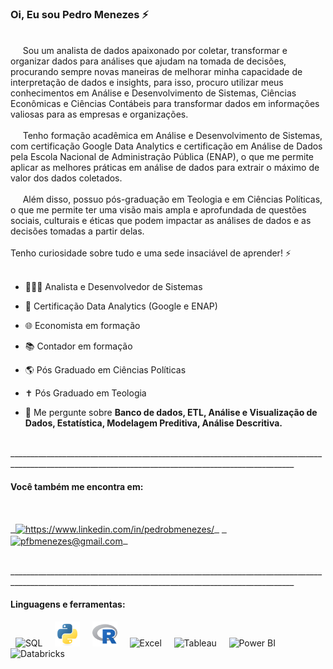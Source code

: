 <h3 align="left">Oi, Eu sou Pedro Menezes ⚡</h3>
<br>
&nbsp;&nbsp;&nbsp;&nbsp; Sou um analista de dados apaixonado por coletar, transformar e organizar dados para análises que ajudam na tomada de decisões, procurando sempre novas maneiras de melhorar minha capacidade de interpretação de dados e insights, para isso, procuro utilizar meus conhecimentos em Análise e Desenvolvimento de Sistemas, Ciências Econômicas e Ciências Contábeis para transformar dados em informações valiosas para as empresas e organizações.&nbsp;&nbsp;&nbsp;&nbsp;
<br><br>
&nbsp;&nbsp;&nbsp;&nbsp; Tenho formação acadêmica em Análise e Desenvolvimento de Sistemas, com certificação Google Data Analytics e certificação em Análise de Dados pela Escola Nacional de Administração Pública (ENAP), o que me permite aplicar as melhores práticas em análise de dados para extrair o máximo de valor dos dados coletados.&nbsp;&nbsp;&nbsp;&nbsp;
<br><br>
&nbsp;&nbsp;&nbsp;&nbsp; Além disso, possuo pós-graduação em Teologia e em Ciências Políticas, o que me permite ter uma visão mais ampla e aprofundada de questões sociais, culturais e éticas que podem impactar as análises de dados e as decisões tomadas a partir delas.&nbsp;&nbsp;&nbsp;&nbsp;
<br><br>
Tenho curiosidade sobre tudo e uma sede insaciável de aprender! ⚡

<br>
<br>

- 🧑🏻‍💻 Analista e Desenvolvedor de Sistemas
- 🎲 Certificação Data Analytics (Google e ENAP)
- 🌐 Economista em formação
- 📚 Contador em formação
- 🌎 Pós Graduado em Ciências Políticas
- ✝️ Pós Graduado em Teologia

- 💬 Me pergunte sobre **Banco de dados, ETL, Análise e Visualização de Dados, Estatística, Modelagem Preditiva, Análise Descritiva.**
<br>
_____________________________________________________________________________________________________________________________________________________
<br>
<h4 align="left">Você também me encontra em:</h4>

<br>
<p align="left">
  <a href="https://www.linkedin.com/in/pedrobmenezes/" target="blank">&nbsp;&nbsp;<img align="center" src="https://img.shields.io/badge/linkedin-%230077B5.svg?style=for-the-badge&logo=linkedin&logoColor=white" alt="https://www.linkedin.com/in/pedrobmenezes/"/>&nbsp;&nbsp;</a>
    <a href="mailto:pfbmenezes@gmail.com" target="blank">&nbsp;&nbsp;<img align="center" src="https://img.shields.io/badge/Gmail-D14836?style=for-the-badge&logo=gmail&logoColor=white" alt="pfbmenezes@gmail.com"/>&nbsp;&nbsp;</a>
</p>

<br>
_____________________________________________________________________________________________________________________________________________________
<h4 align="left">Linguagens e ferramentas:</h4>
<div style="display: inline"> 
                 &nbsp;&nbsp;<img src="https://icons.veryicon.com/png/o/file-type/file-type-icon-library/sql-9.png" title="SQL" alt="SQL" width="40" height="40"/>&nbsp;&nbsp;
                 &nbsp;&nbsp;<img src="https://raw.githubusercontent.com/devicons/devicon/master/icons/python/python-original.svg" title="Python" alt="Python" width="40" height="40"/>&nbsp;&nbsp;
                &nbsp;&nbsp;<img src="https://raw.githubusercontent.com/devicons/devicon/1119b9f84c0290e0f0b38982099a2bd027a48bf1/icons/r/r-original.svg" title="R." alt="R." width="40" height="40"/>&nbsp;&nbsp;
                 &nbsp;&nbsp;<img src="https://upload.wikimedia.org/wikipedia/commons/thumb/3/34/Microsoft_Office_Excel_%282019%E2%80%93present%29.svg/768px-Microsoft_Office_Excel_%282019%E2%80%93present%29.svg.png?20190925171014" title="Excel" alt="Excel" width="40" height="40"/>&nbsp;&nbsp;  
                 &nbsp;&nbsp;<img src="https://cdn.worldvectorlogo.com/logos/tableau-software.svg" title="Tableau" alt="Tableau" width="40" height="40"/>&nbsp;&nbsp;
                 &nbsp;&nbsp;<img src="https://raw.githubusercontent.com/microsoft/PowerBI-Icons/a3ca9ab3f109ea86b3f48844c0a8666073176af2/SVG/Power-BI.svg" title="Power BI" alt="Power BI" width="40" height="40"/>&nbsp;&nbsp;
                 &nbsp;&nbsp;<img src="https://www.vectorlogo.zone/logos/databricks/databricks-ar21.svg" title="Databricks" alt="Databricks" width="150" height="50"/>&nbsp;&nbsp;
</div>


<br>

